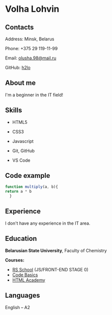# Volha Lohvin

## Contacts
Address: Minsk, Belarus

Phone: +375 29 119-11-99

Email: [olusha.98@mail.ru](olusha.98@mail.ru)

GitHub: [h2lo](https://github.com/h2lo)

## About me
I'm a beginner in the IT field!

## Skills
* HTML5

* CSS3

* Javascript

* Git, GitHub

* VS Code

## Code example
```javascript
function multiply(a, b){
return a * b
  }
```

## Experience
I don't have any experience in the IT area.

## Education
**Belarusian State University**, Faculty of Chemistry

**Courses:**
   * [RS School](https://rs.school) (JS/FRONT-END STAGE 0)
   * [Code Basics](https://ru.code-basics.com)
   * [HTML Academy](https://htmlacademy.ru)

 ## Languages 
English – A2

